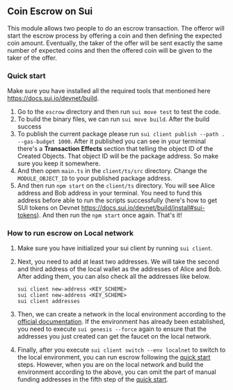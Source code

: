 ## Coin Escrow on Sui

This module allows two people to do an escrow transaction. The offeror will start the escrow process by offering a coin and then defining the expected coin amount. Eventually, the taker of the offer will be sent exactly the same number of expected coins and then the offered coin will be given to the taker of the offer.

### Quick start
Make sure you have installed all the required tools that mentioned here https://docs.sui.io/devnet/build.
1. Go to the `escrow` directory and then run `sui move test` to test the code.
2. To build the binary files, we can run `sui move build`. After the build success 
3. To publish the current package please run `sui client publish --path . --gas-budget 1000`. After it published you can see in your terminal there's a **Transaction Effects** section that telling the object ID of the Created Objects. That object ID will be the package address. So make sure you keep it somewhere.
4. And then open `main.ts` in the `client/ts/src` directory. Change the `MODULE_OBJECT_ID` to your published package address.
5. And then run `npm start` on the `client/ts` directory. You will see Alice address and Bob address in your terminal. You need to fund this address before able to run the scripts successfully (here's how to get SUI tokens on Devnet https://docs.sui.io/devnet/build/install#sui-tokens). And then run the `npm start` once again. That's it!


### How to run escrow on Local network
1. Make sure you have initialized your sui client by running `sui client`.

2. Next, you need to add at least two addresses. We will take the second and third address of the local wallet as the addresses of Alice and Bob. After adding them, you can also check all the addresses like below.
    ```
    sui client new-address <KEY_SCHEME>
    sui client new-address <KEY_SCHEME>
    sui client addresses
    ```
3. Then, we can create a network in the local environment according to the [official documentation](https://docs.sui.io/build/sui-local-network). If the environment has already been established, you need to execute `sui genesis --force` again to ensure that the addresses you just created can get the faucet on the local network.

4. Finally, after you execute `sui client switch --env localnet` to switch to the local environment, you can run escrow following the [quick start](#quick-start) steps. However, when you are on the local network and build the environment according to the above, you can omit the part of manual funding addresses in the fifth step of the [quick start](#quick-start).